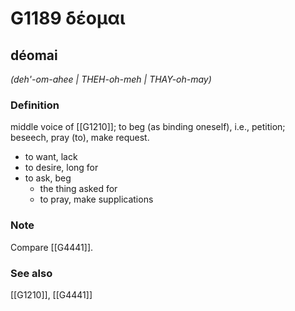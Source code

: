 # G1189 δέομαι

## déomai

_(deh'-om-ahee | THEH-oh-meh | THAY-oh-may)_

### Definition

middle voice of [[G1210]]; to beg (as binding oneself), i.e., petition; beseech, pray (to), make request.

- to want, lack
- to desire, long for
- to ask, beg
  - the thing asked for
  - to pray, make supplications

### Note

Compare [[G4441]].

### See also

[[G1210]], [[G4441]]

